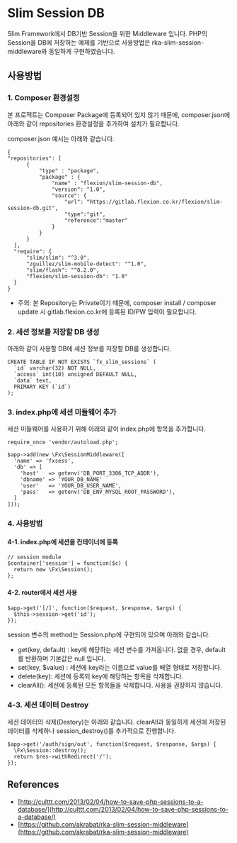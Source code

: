 # Slim Session DB
Slim Framework에서 DB기반 Session을 위한 Middleware 입니다. PHP의 Session을 DB에 저장하는 예제를 기반으로 사용방법은 rka-slim-session-middleware와 동일하게 구현하였습니다. 

## 사용방법

### 1. Composer 환경설정
본 프로젝트는 Composer Package에 등록되어 있지 않기 때문에, composer.json에 아래와 같이 repositories 환경설정을 추가하여 설치가 필요합니다.

composer.json 예시는 아래와 같습니다.
```
{
"repositories": [
      {
          "type" : "package",
          "package" : {
              "name" : "flexion/slim-session-db",
              "version": "1.0",
              "source": {
                  "url": "https://gitlab.flexion.co.kr/flexion/slim-session-db.git",
                  "type":"git",
                  "reference":"master"
              }
          }
      }
  ],
  "require": {
      "slim/slim": "^3.0",
      "zguillez/slim-mobile-detect": "^1.0",
      "slim/flash": "^0.2.0",
      "flexion/slim-session-db": "1.0"
  }
}

```
- 주의: 본 Repository는 Private이기 때문에, composer install / composer update 시 gitlab.flexion.co.kr에 등록된 ID/PW 입력이 필요합니다.


### 2. 세션 정보를 저장할 DB 생성
아래와 같이 사용할 DB에 세션 정보를 저장할 DB를 생성합니다.
```
CREATE TABLE IF NOT EXISTS `fx_slim_sessions` (
  `id` varchar(32) NOT NULL,
  `access` int(10) unsigned DEFAULT NULL,
  `data` text,
  PRIMARY KEY (`id`)
);
```

### 3. index.php에 세션 미들웨어 추가
세션 미들웨어를 사용하기 위해 아래와 같이 index.php에 항목을 추가합니다.
```
require_once 'vendor/autoload.php';

$app->add(new \Fx\SessionMiddleware([
  'name' => 'fxsess',
  'db' => [
    'host'   => getenv('DB_PORT_3306_TCP_ADDR'),
    'dbname' => 'YOUR_DB_NAME'
    'user'   => 'YOUR_DB_USER_NAME',
    'pass'   => getenv('DB_ENV_MYSQL_ROOT_PASSWORD'),
  ]
]));
```

### 4. 사용방법

#### 4-1. index.php에 세션을 컨테이너에 등록
```
// session module
$container['session'] = function($c) {
  return new \Fx\Session();
};
``` 

#### 4-2. router에서 세션 사용
```
$app->get('[/]', function($request, $response, $args) {
  $this->session->get('id');
});
```
session 변수의 method는 Session.php에 구현되어 있으며 아래와 같습니다.
- get(key, default) : key에 해당하는 세션 변수를 가져옵니다. 없을 경우, default를 반환하며 기본값은 null 입니다.
- set(key, $value) : 세션에 key라는 이름으로 value를 배열 형태로 저장합니다.
- delete(key): 세션에 등록되 key에 해당하는 항목을 삭제합니다.
- clearAll(): 세션에 등록된 모든 항목들을 삭제합니다. 사용을 권장하지 않습니다.


### 4-3. 세션 데이터 Destroy
세션 데이터의 삭제(Destory)는 아래와 같습니다. clearAll과 동일하게 세션에 저장된 데이터를 삭제하나 session_destroy()를 추가적으로 진행합니다. 
```
$app->get('/auth/sign/out', function($request, $response, $args) {
  \Fx\Session::destroy();
  return $res->withRedirect('/');
});
```

## References
- [http://culttt.com/2013/02/04/how-to-save-php-sessions-to-a-database/](http://culttt.com/2013/02/04/how-to-save-php-sessions-to-a-database/)
- [https://github.com/akrabat/rka-slim-session-middleware](https://github.com/akrabat/rka-slim-session-middleware)